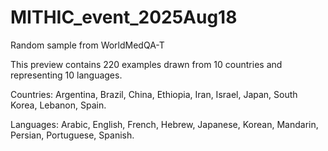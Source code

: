 # MITHIC_event_2025Aug18
Random sample from WorldMedQA-T

This preview contains 220 examples drawn from 10 countries and representing 10 languages.

Countries: Argentina, Brazil, China, Ethiopia, Iran, Israel, Japan, South Korea, Lebanon, Spain.

Languages: Arabic, English, French, Hebrew, Japanese, Korean, Mandarin, Persian, Portuguese, Spanish.

